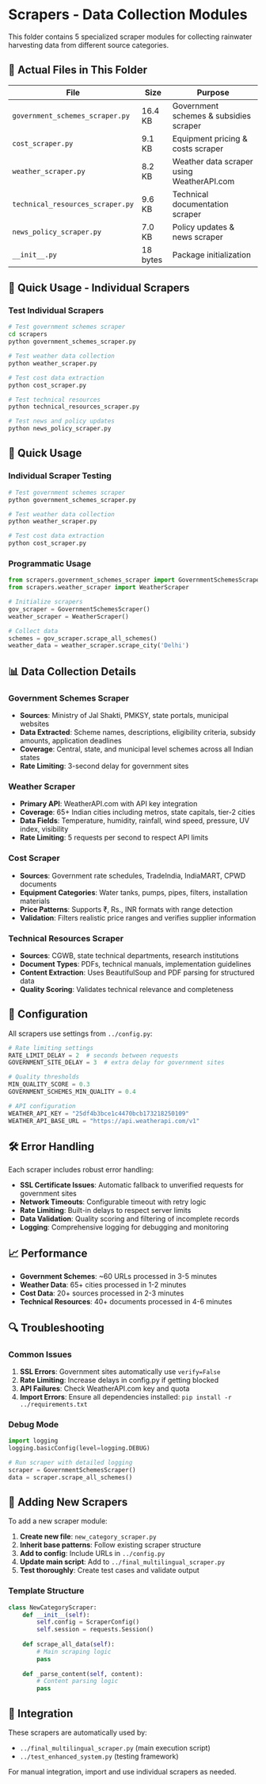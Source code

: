 # Scrapers - Data Collection Modules

This folder contains 5 specialized scraper modules for collecting rainwater harvesting data from different source categories.

## 📁 Actual Files in This Folder

| File | Size | Purpose |
|------|------|---------|
| `government_schemes_scraper.py` | 16.4 KB | Government schemes & subsidies scraper |
| `cost_scraper.py` | 9.1 KB | Equipment pricing & costs scraper |
| `weather_scraper.py` | 8.2 KB | Weather data scraper using WeatherAPI.com |
| `technical_resources_scraper.py` | 9.6 KB | Technical documentation scraper |
| `news_policy_scraper.py` | 7.0 KB | Policy updates & news scraper |
| `__init__.py` | 18 bytes | Package initialization |

## 🚀 Quick Usage - Individual Scrapers

### Test Individual Scrapers
```bash
# Test government schemes scraper
cd scrapers
python government_schemes_scraper.py

# Test weather data collection  
python weather_scraper.py

# Test cost data extraction
python cost_scraper.py

# Test technical resources
python technical_resources_scraper.py

# Test news and policy updates
python news_policy_scraper.py
```

## 🚀 Quick Usage

### Individual Scraper Testing
```bash
# Test government schemes scraper
python government_schemes_scraper.py

# Test weather data collection
python weather_scraper.py

# Test cost data extraction
python cost_scraper.py
```

### Programmatic Usage
```python
from scrapers.government_schemes_scraper import GovernmentSchemesScraper
from scrapers.weather_scraper import WeatherScraper

# Initialize scrapers
gov_scraper = GovernmentSchemesScraper()
weather_scraper = WeatherScraper()

# Collect data
schemes = gov_scraper.scrape_all_schemes()
weather_data = weather_scraper.scrape_city('Delhi')
```

## 📊 Data Collection Details

### Government Schemes Scraper
- **Sources**: Ministry of Jal Shakti, PMKSY, state portals, municipal websites
- **Data Extracted**: Scheme names, descriptions, eligibility criteria, subsidy amounts, application deadlines
- **Coverage**: Central, state, and municipal level schemes across all Indian states
- **Rate Limiting**: 3-second delay for government sites

### Weather Scraper
- **Primary API**: WeatherAPI.com with API key integration
- **Coverage**: 65+ Indian cities including metros, state capitals, tier-2 cities
- **Data Fields**: Temperature, humidity, rainfall, wind speed, pressure, UV index, visibility
- **Rate Limiting**: 5 requests per second to respect API limits

### Cost Scraper
- **Sources**: Government rate schedules, TradeIndia, IndiaMART, CPWD documents
- **Equipment Categories**: Water tanks, pumps, pipes, filters, installation materials
- **Price Patterns**: Supports ₹, Rs., INR formats with range detection
- **Validation**: Filters realistic price ranges and verifies supplier information

### Technical Resources Scraper
- **Sources**: CGWB, state technical departments, research institutions
- **Document Types**: PDFs, technical manuals, implementation guidelines
- **Content Extraction**: Uses BeautifulSoup and PDF parsing for structured data
- **Quality Scoring**: Validates technical relevance and completeness

## 🔧 Configuration

All scrapers use settings from `../config.py`:

```python
# Rate limiting settings
RATE_LIMIT_DELAY = 2  # seconds between requests
GOVERNMENT_SITE_DELAY = 3  # extra delay for government sites

# Quality thresholds
MIN_QUALITY_SCORE = 0.3
GOVERNMENT_SCHEMES_MIN_QUALITY = 0.4

# API configuration
WEATHER_API_KEY = "25df4b3bce1c4470bcb173218250109"
WEATHER_API_BASE_URL = "https://api.weatherapi.com/v1"
```

## 🛠️ Error Handling

Each scraper includes robust error handling:

- **SSL Certificate Issues**: Automatic fallback to unverified requests for government sites
- **Network Timeouts**: Configurable timeout with retry logic
- **Rate Limiting**: Built-in delays to respect server limits
- **Data Validation**: Quality scoring and filtering of incomplete records
- **Logging**: Comprehensive logging for debugging and monitoring

## 📈 Performance

- **Government Schemes**: ~60 URLs processed in 3-5 minutes
- **Weather Data**: 65+ cities processed in 1-2 minutes
- **Cost Data**: 20+ sources processed in 2-3 minutes
- **Technical Resources**: 40+ documents processed in 4-6 minutes

## 🔍 Troubleshooting

### Common Issues

1. **SSL Errors**: Government sites automatically use `verify=False`
2. **Rate Limiting**: Increase delays in config.py if getting blocked
3. **API Failures**: Check WeatherAPI.com key and quota
4. **Import Errors**: Ensure all dependencies installed: `pip install -r ../requirements.txt`

### Debug Mode
```python
import logging
logging.basicConfig(level=logging.DEBUG)

# Run scraper with detailed logging
scraper = GovernmentSchemesScraper()
data = scraper.scrape_all_schemes()
```

## 📝 Adding New Scrapers

To add a new scraper module:

1. **Create new file**: `new_category_scraper.py`
2. **Inherit base patterns**: Follow existing scraper structure
3. **Add to config**: Include URLs in `../config.py`
4. **Update main script**: Add to `../final_multilingual_scraper.py`
5. **Test thoroughly**: Create test cases and validate output

### Template Structure
```python
class NewCategoryScraper:
    def __init__(self):
        self.config = ScraperConfig()
        self.session = requests.Session()
    
    def scrape_all_data(self):
        # Main scraping logic
        pass
    
    def _parse_content(self, content):
        # Content parsing logic
        pass
```

## 🔗 Integration

These scrapers are automatically used by:
- `../final_multilingual_scraper.py` (main execution script)
- `../test_enhanced_system.py` (testing framework)

For manual integration, import and use individual scrapers as needed.
